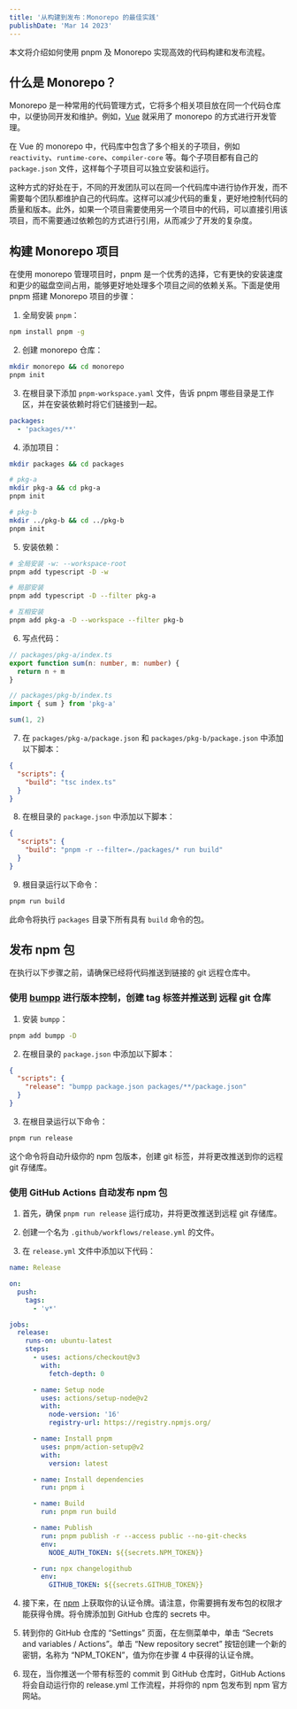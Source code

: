 ```yaml
---
title: '从构建到发布：Monorepo 的最佳实践'
publishDate: 'Mar 14 2023'
---
```


本文将介绍如何使用 pnpm 及 Monorepo 实现高效的代码构建和发布流程。

## 什么是 Monorepo？

Monorepo 是一种常用的代码管理方式，它将多个相关项目放在同一个代码仓库中，以便协同开发和维护。例如，[Vue](https://github.com/vuejs/core) 就采用了 monorepo 的方式进行开发管理。

在 Vue 的 monorepo 中，代码库中包含了多个相关的子项目，例如 `reactivity`、`runtime-core`、`compiler-core` 等。每个子项目都有自己的 `package.json` 文件，这样每个子项目可以独立安装和运行。

这种方式的好处在于，不同的开发团队可以在同一个代码库中进行协作开发，而不需要每个团队都维护自己的代码库。这样可以减少代码的重复，更好地控制代码的质量和版本。此外，如果一个项目需要使用另一个项目中的代码，可以直接引用该项目，而不需要通过依赖包的方式进行引用，从而减少了开发的复杂度。

## 构建 Monorepo 项目

在使用 monorepo 管理项目时，pnpm 是一个优秀的选择，它有更快的安装速度和更少的磁盘空间占用，能够更好地处理多个项目之间的依赖关系。下面是使用 pnpm 搭建 Monorepo 项目的步骤：

1. 全局安装 `pnpm`：

``` bash
npm install pnpm -g
```

2. 创建 monorepo 仓库：

``` bash
mkdir monorepo && cd monorepo
pnpm init
```

3. 在根目录下添加 `pnpm-workspace.yaml` 文件，告诉 pnpm 哪些目录是工作区，并在安装依赖时将它们链接到一起。

``` yaml
packages:
  - 'packages/**'
```

4. 添加项目：

``` bash
mkdir packages && cd packages

# pkg-a
mkdir pkg-a && cd pkg-a
pnpm init

# pkg-b
mkdir ../pkg-b && cd ../pkg-b
pnpm init
```

5. 安装依赖：

``` bash
# 全局安装 -w: --workspace-root
pnpm add typescript -D -w

# 局部安装
pnpm add typescript -D --filter pkg-a

# 互相安装
pnpm add pkg-a -D --workspace --filter pkg-b
```

6. 写点代码：

``` ts
// packages/pkg-a/index.ts
export function sum(n: number, m: number) {
  return n + m
}
```

``` ts
// packages/pkg-b/index.ts
import { sum } from 'pkg-a'

sum(1, 2)
```

7. 在 `packages/pkg-a/package.json` 和 `packages/pkg-b/package.json` 中添加以下脚本：

``` json
{
  "scripts": {
    "build": "tsc index.ts"
  }
}
```

8. 在根目录的 `package.json` 中添加以下脚本：

``` json
{
  "scripts": {
    "build": "pnpm -r --filter=./packages/* run build"
  }
}
```

9. 根目录运行以下命令：

``` bash
pnpm run build
```

此命令将执行 `packages` 目录下所有具有 `build` 命令的包。

## 发布 npm 包

在执行以下步骤之前，请确保已经将代码推送到链接的 git 远程仓库中。

### 使用 [bumpp](https://github.com/antfu/bumpp) 进行版本控制，创建 tag 标签并推送到 远程 git 仓库

1. 安装 `bumpp`：

``` bash
pnpm add bumpp -D
```

2. 在根目录的 `package.json` 中添加以下脚本：

``` json
{
  "scripts": {
    "release": "bumpp package.json packages/**/package.json"
  }
}
```

3. 在根目录运行以下命令：

``` bash
pnpm run release
```

这个命令将自动升级你的 npm 包版本，创建 git 标签，并将更改推送到你的远程 git 存储库。

### 使用 GitHub Actions 自动发布 npm 包

1. 首先，确保 `pnpm run release` 运行成功，并将更改推送到远程 git 存储库。

2. 创建一个名为 `.github/workflows/release.yml` 的文件。

3. 在 `release.yml` 文件中添加以下代码：

``` yaml
name: Release

on:
  push:
    tags:
      - 'v*'

jobs:
  release:
    runs-on: ubuntu-latest
    steps:
      - uses: actions/checkout@v3
        with:
          fetch-depth: 0

      - name: Setup node
        uses: actions/setup-node@v2
        with:
          node-version: '16'
          registry-url: https://registry.npmjs.org/

      - name: Install pnpm
        uses: pnpm/action-setup@v2
        with:
          version: latest

      - name: Install dependencies
        run: pnpm i

      - name: Build
        run: pnpm run build

      - name: Publish
        run: pnpm publish -r --access public --no-git-checks
        env:
          NODE_AUTH_TOKEN: ${{secrets.NPM_TOKEN}}

      - run: npx changelogithub
        env:
          GITHUB_TOKEN: ${{secrets.GITHUB_TOKEN}}
```

4. 接下来，在 [npm](https://www.npmjs.com) 上获取你的认证令牌。请注意，你需要拥有发布包的权限才能获得令牌。将令牌添加到 GitHub 仓库的 secrets 中。

5. 转到你的 GitHub 仓库的 “Settings” 页面，在左侧菜单中，单击 “Secrets and variables / Actions”。单击 “New repository secret” 按钮创建一个新的密钥，名称为 “NPM_TOKEN”，值为你在步骤 4 中获得的认证令牌。

6. 现在，当你推送一个带有标签的 commit 到 GitHub 仓库时，GitHub Actions 将会自动运行你的 release.yml 工作流程，并将你的 npm 包发布到 npm 官方网站。
